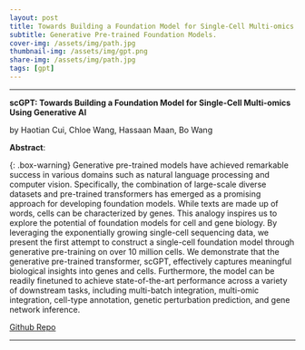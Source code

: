 ```yaml
---
layout: post
title: Towards Building a Foundation Model for Single-Cell Multi-omics Using Generative AI (GPT)
subtitle: Generative Pre-trained Foundation Models.
cover-img: /assets/img/path.jpg
thumbnail-img: /assets/img/gpt.png
share-img: /assets/img/path.jpg
tags: [gpt]
---
```


___

**scGPT: Towards Building a Foundation Model for Single-Cell Multi-omics Using Generative AI**

by Haotian Cui, Chloe Wang,  Hassaan Maan,  Bo Wang

**Abstract**:


{: .box-warning}
Generative pre-trained models have achieved remarkable success in various domains such as natural language processing and computer vision. Specifically, the combination of large-scale diverse datasets and pre-trained transformers has emerged as a promising approach for developing foundation models. While texts are made up of words, cells can be characterized by genes. This analogy inspires us to explore the potential of foundation models for cell and gene biology. By leveraging the exponentially growing single-cell sequencing data, we present the first attempt to construct a single-cell foundation model through generative pre-training on over 10 million cells. We demonstrate that the generative pre-trained transformer, scGPT, effectively captures meaningful biological insights into genes and cells. Furthermore, the model can be readily finetuned to achieve state-of-the-art performance across a variety of downstream tasks, including multi-batch integration, multi-omic integration, cell-type annotation, genetic perturbation prediction, and gene network inference.


[Github Repo](https://github.com/bowang-lab/scGPT)

___
